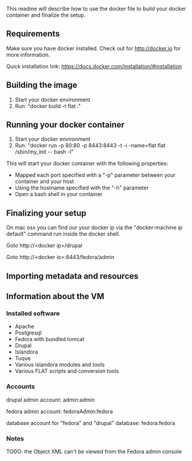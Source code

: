 This readme will describe how to use the docker file to build your docker
container and finalize the setup.

## Requirements ##

Make sure you have docker installed. Check out for http://docker.io for more 
information.

Quick installation link: https://docs.docker.com/installation/#installation

## Building the image ##

1. Start your docker environment
2. Run: 
    "docker build -t flat ."

## Running your docker container ##

1. Start your docker environment
2. Run: 
    "docker run -p 80:80 -p 8443:8443 -t -i -name=flat flat /sbin/my_init -- bash -l"

This will start your docker container with the following properties:
- Mapped each port specified with a "-p" parameter between your container and your host
- Using the hostname specified with the "-h" parameter
- Open a bash shell in your container

## Finalizing your setup ##

On mac osx you can find our your docker ip via the "docker-machine ip default" command run
inside the docker shell.

Goto http://\<docker ip\>/drupal 

Goto http://\<docker io\>:8443/fedora/admin

## Importing metadata and resources ##

## Information about the VM ##

### Installed software ###
- Apache
- Postgresql
- Fedora with bundled tomcat
- Drupal
- Islandora
- Tuque
- Various islandora modules and tools
- Various FLAT scripts and conversion tools

### Accounts ###

drupal admin account:
admin:admin

fedora admin account:
fedoraAdmin:fedora

database account for "fedora" and "drupal" database:
fedora:fedora

### Notes ###

TODO: the Object XML can't be viewed from the Fedora admin console
